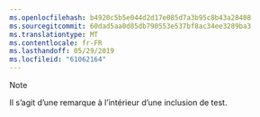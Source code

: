 ```yaml
---
ms.openlocfilehash: b4920c5b5e044d2d17e085d7a3b95c8b43a28408
ms.sourcegitcommit: 60dad5aa0d85db790553e537bf8ac34ee3289ba3
ms.translationtype: MT
ms.contentlocale: fr-FR
ms.lasthandoff: 05/29/2019
ms.locfileid: "61062164"
---
```

>[!NOTE]
>Il s’agit d’une remarque à l’intérieur d’une inclusion de test.
> 
> 

